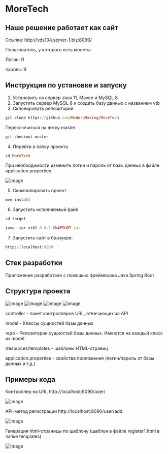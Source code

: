 # MoreTech

 ##  Наше решение работает как сайт
 
 Ссылка: http://vds104.server-1.biz:8090/

Пользователь, у которого есть монеты:

Логин: Я

пароль: Я
 
 ## Инструкция по установке и запуску
 
1) Установить на сервер Java 11, Maven и  MySQL 8
2)  Запустить сервер MySQL 8 и создать базу данных с названием vtb
3) Склонировать репозиторий
```rb
git clone https://github.com/ModernMaking/MoreTech
```
Переключиться на ветку master
```rb
git checkout master
```

4) Перейти в папку проекта
```rb
cd MoreTech
```

При необходимости изменить логин и пароль от базы данных в файле application.properties

![image](https://user-images.githubusercontent.com/46486489/194738869-73ecb2d2-a7b9-4067-a758-8f74bae1b116.png)


5)  Скомпилировать проект
```rb
mvn install
```
6) Запустить исполняемый файл
```rb
cd target
```

```rb
java -jar vtb2-0.0.1-SNAPSHOT.jar
```
7) Запустить сайт в бразуере:
```rb
http://localhost:8090
```


## Стек разработки

Приложение разработано с помощью фреймворка Java Spring Boot

## Структура проекта

![image](https://user-images.githubusercontent.com/46486489/194738768-c050900b-e75b-48b0-ac93-2ffe4f9c9589.png)
![image](https://user-images.githubusercontent.com/46486489/194738893-a2fcd15f-e160-44c3-b8ca-625d9ccddf9e.png)
![image](https://user-images.githubusercontent.com/46486489/194738903-abb04b8a-9121-4e20-86dc-9adb55afbb9c.png)
![image](https://user-images.githubusercontent.com/46486489/194738910-2b0d0ac4-e896-4068-96d6-2b9cbed8f962.png)

controller - пакет контроллеров URL,  отвечающих за API

model - Классы сущностей базы данных 

repo - Репозитории сущностей базы данных. Имеются на каждый класс из model

/resources/templates - шаблоны  HTML-страниц

application.properties - свойства приложения (логин/пароль от базы данных и т.д.)

## Примеры кода

Контроллер на URL http://localhost:8090/user/

![image](https://user-images.githubusercontent.com/46486489/194739037-a3bf6fc6-bfa1-4f43-94fe-3e175e56f82d.png)


 API-метод регистрации http://localhost:8090/user/add
 
 ![image](https://user-images.githubusercontent.com/46486489/194739045-f7e2a6f3-0a88-4f4e-a4dd-4d923eb9e13a.png)


Генерация html-страницы по шаблону (шаблон в файле register1.html в папке templates)

![image](https://user-images.githubusercontent.com/46486489/194739066-3d458529-add6-44ed-96ee-30cc21a463c7.png)

